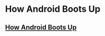 # How Android Boots Up

## [How Android Boots Up](https://proandroiddev.com/how-android-boot-up-9864376d911c) <a id="bb43"></a>

